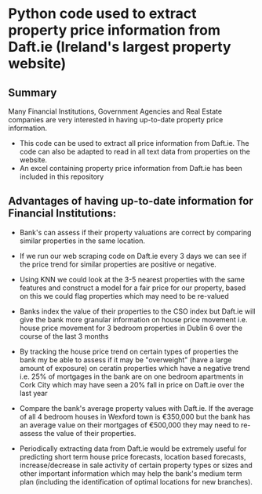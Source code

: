 
Python code used to extract property price information from Daft.ie (Ireland's largest property website)
===

Summary
---

Many Financial Institutions, Government Agencies and Real Estate companies are very interested in having up-to-date property price information.

* This code can be used to extract all price information from Daft.ie. The code can also be adapted to read in all text data from properties on the website.
* An excel containing property price information from Daft.ie has been included in this repository


Advantages of having up-to-date information for Financial Institutions:
---
* Bank's can assess if their property valuations are correct by comparing similar properties in the same location.
* If we run our web scraping code on Daft.ie every 3 days we can see if the price trend for similar properties are positive or negative.
* Using KNN we could look at the 3-5 nearest properties with the same features and construct a model for a fair price for our property, based on this we could flag 
  properties which may need to be re-valued
  
* Banks index the value of their properties to the CSO index but Daft.ie will give the bank more granular information on house price movement i.e. house price movement 
  for 3 bedroom properties in Dublin 6 over the course of the last 3 months
* By tracking the house price trend on certain types of properties the bank my be able to assess if it may be "overweight" (have a large amount of exposure) on ceratin properties
  which have a negative trend i.e. 25% of mortgages in the bank are on one bedroom apartments in Cork City which may have seen a 20% fall in price on
  Daft.ie over the last year
* Compare the bank's average property values with Daft.ie. If the average of all 4 bedroom houses in Wexford town is €350,000 but the bank has an average value on their mortgages
  of €500,000 they may need to re-assess the value of their properties.
* Periodically extracting data from Daft.ie would be extremely useful for predicting short term house price forecasts, location based forecasts, increase/decrease in sale activity 
  of certain property types or sizes and other important information which may help the bank's medium term plan (including the identification of optimal locations for new
  branches). 
